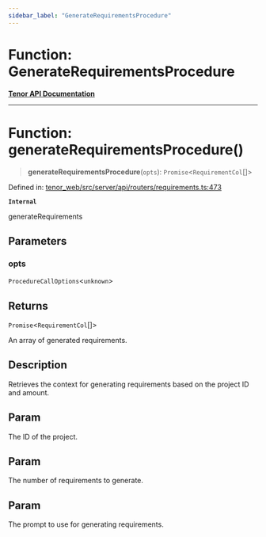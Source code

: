 ```yaml
---
sidebar_label: "GenerateRequirementsProcedure"
---
```


# Function: GenerateRequirementsProcedure

[**Tenor API Documentation**](../../README.md)

***

# Function: generateRequirementsProcedure()

> **generateRequirementsProcedure**(`opts`): `Promise`\<`RequirementCol`[]\>

Defined in: [tenor\_web/src/server/api/routers/requirements.ts:473](https://github.com/Apantli/Tenor/blob/293d0ddb2d5307c4150fcd161249995fd5278c7d/tenor_web/src/server/api/routers/requirements.ts#L473)

**`Internal`**

generateRequirements

## Parameters

### opts

`ProcedureCallOptions`\<`unknown`\>

## Returns

`Promise`\<`RequirementCol`[]\>

An array of generated requirements.

## Description

Retrieves the context for generating requirements based on the project ID and amount.

## Param

The ID of the project.

## Param

The number of requirements to generate.

## Param

The prompt to use for generating requirements.
